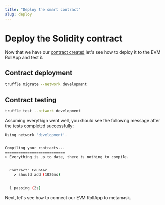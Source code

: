 ```yaml
---
title: "Deploy the smart contract"
slug: deploy
---
```


# Deploy the Solidity contract

Now that we have our [contract created](create.md) let's see how to deploy it to the EVM RollApp
and test it.

## Contract deployment

```sh
truffle migrate --network development
```

## Contract testing

```sh
truffle test --network development
```

Assuming everythign went well, you should see the following message after the tests completed successfully:

```sh
Using network 'development'.


Compiling your contracts...
===========================
> Everything is up to date, there is nothing to compile.


  Contract: Counter
    ✔ should add (1026ms)


  1 passing (2s)
```

Next, let's see how to connect our EVM RollApp to metamask.
